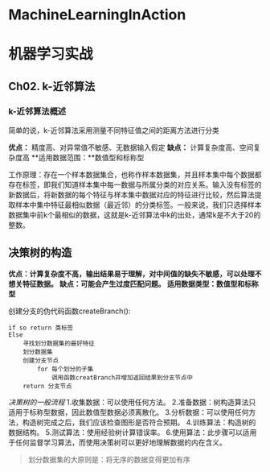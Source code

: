 # MachineLearningInAction
# 机器学习实战
## Ch02. k-近邻算法

### k-近邻算法概述
简单的说，k-近邻算法采用测量不同特征值之间的距离方法进行分类

**优点：** 精度高、对异常值不敏感、无数据输入假定
**缺点：** 计算复杂度高、空间复杂度高
**适用数据范围：**数值型和标称型

工作原理：存在一个样本数据集合，也称作样本数据集，并且样本集中每个数据都存在标签，即我们知道样本集中每一数据与所属分类的对应关系。输入没有标签的新数据后，将新数据的每个特征与样本集中数据对应的特征进行比较，然后算法提取样本中集中特征最相似数据（最近邻）的分类标签。一般来说，我们只选择样本数据集中前k个最相似的数据，这就是k-近邻算法中k的出处，通常k是不大于20的整数。


## 决策树的构造
**优点：计算复杂度不高，输出结果易于理解，对中间值的缺失不敏感，可以处理不想关特征数据。**
**缺点：可能会产生过度匹配问题。**
**适用数据类型：数值型和标称型**

创建分支的伪代码函数createBranch():
```
if so return 类标签
Else
    寻找划分数据集的最好特征
    划分数据集
    创建分支节点
        for 每个划分的子集
            调用函数creatBranch并增加返回结果到分支节点中
    return 分支节点
```

_决策树的一般流程_
1.收集数据：可以使用任何方法。
2.准备数据：树构造算法只适用于标称型数据，因此数值型数据必须离散化。
3.分析数据：可以使用任何方法，构造树完成之后，我们应该检查图形是否符合预期。
4.训练算法：构造树的数据结构。
5.测试算法：使用经验树计算错误率。
6.使用算法：此步骤可以适用于任何监督学习算法，而使用决策树可以更好地理解数据的内在含义。

> 划分数据集的大原则是：将无序的数据变得更加有序
